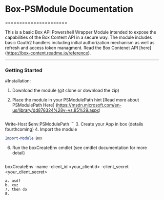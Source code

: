 # Box-PSModule Documentation
======================

This is a basic Box API Powershell Wrapper Module intended to expose the capabilities of the Box Content API in a secure way.  The module includes basic Oauth2 handlers including initial authorization mechanism as well as refresh and access token managment. Read the Box Contenet API [here] (https://box-content.readme.io/reference).

--------

### Getting Started
#Installation:
1. Download the module (git clone or download the zip)
2. Place the module in your PSModulePath hint [Read more about PSModulePath Here] (https://msdn.microsoft.com/en-us/library/dd878324%28v=vs.85%29.aspx)

   ``` powershell
Write-Host $env:PSModulePath
    ```
3. Create your App in box (details fourthcoming)
4. Import the module

   ``` powershell
Import-Module Box
   ```
6. Run the boxCreateEnv cmdlet (see cmdlet documentation for more detail)

   ``` powershell
boxCreateEnv -name <name> -client_id <your_clientid> -client_secret <your_client_secret>
   ```
   a. asdf
   b. xyz
7. then do
8. 
